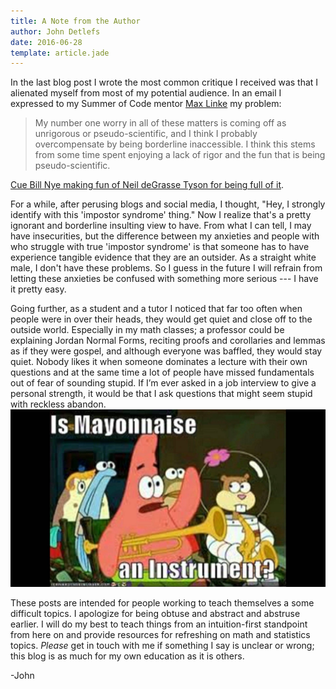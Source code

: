 ```yaml
---
title: A Note from the Author
author: John Detlefs
date: 2016-06-28
template: article.jade
---
```

In the last blog post I wrote the most common critique I received was that
I alienated myself from most of my potential audience. In an email I expressed
to my Summer of Code mentor [Max Linke](http://www.biophys.mpg.de/en/hummer.html)
my problem:

>My number one worry in all of these matters is coming off as unrigorous or
pseudo-scientific, and I think I probably overcompensate by being borderline
inaccessible. I think this stems from some time spent enjoying a lack of rigor
and the fun that is being pseudo-scientific.  

<span class="more"></span>
[Cue Bill Nye making fun of Neil deGrasse Tyson for being full of it](https://www.youtube.com/watch?v=n0-jKmcNr_8).

For a while, after perusing blogs and social media, I thought, "Hey, I strongly
identify with this 'impostor syndrome' thing." Now I realize that's a pretty ignorant
and borderline insulting view to have. From what I can tell, I may have insecurities,
but the difference between my anxieties and people with who struggle with true
'impostor syndrome' is that someone has to have experience tangible evidence that
they are an outsider. As a straight white male, I don't have these problems.
So I guess in the future I will refrain from letting these anxieties be confused
with something more serious --- I have it pretty easy.

Going further, as a student and a tutor I noticed that far too often when people
were in over their heads, they would get quiet and close off to the outside
world. Especially in my math classes; a professor could be explaining Jordan
Normal Forms, reciting proofs and corollaries and lemmas as if they were
gospel, and although everyone was baffled, they would stay quiet. Nobody likes
it when someone dominates a lecture with their own questions and at the same
time a lot of people have missed fundamentals out of fear of sounding stupid.
If I’m ever asked in a job interview to give a personal strength, it would be
that I ask questions that might seem stupid with reckless abandon.
![me in class](./mayonnaise.jpg)

These posts are intended for people working to teach
themselves a some difficult topics. I apologize for being obtuse and abstract
and abstruse earlier. I will do my best to  teach things from an
intuition-first standpoint from here on and provide resources for refreshing
on math and statistics topics. *Please* get in touch with me if something I say
is unclear or wrong; this blog is as much for my own education as it is others.


-John
